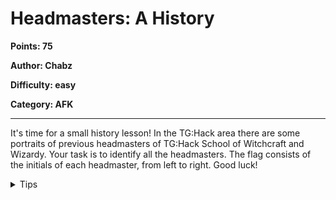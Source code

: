 # Headmasters: A History
**Points: 75**

**Author: Chabz**

**Difficulty: easy**

**Category: AFK**

---
It's time for a small history lesson! In the 
TG:Hack area there are some portraits of
previous headmasters of TG:Hack School of Witchcraft 
and Wizardy. Your task is to identify all the
headmasters. The flag consists of the initials of
each headmaster, from left to right. Good luck!

<details>
    <summary>Tips</summary>
    <p>
        Remember to use TG19{...} when submitting the flag!
    </p>
</details>

